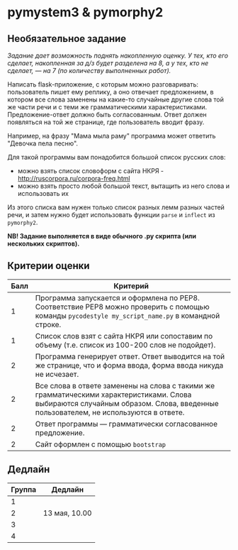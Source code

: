 # pymystem3 & pymorphy2 
## Необязательное задание

*Задание дает возможность поднять накопленную оценку. У тех, кто его сделает, накопленная за д/з будет разделена на 8, а у тех, кто не сделает, — на 7 (по количеству выполненных работ).*

Написать flask-приложение, с которым можно разговаривать: пользователь пишет ему реплику, а оно отвечает предложением, в котором все слова заменены на какие-то случайные другие слова той же части речи и с теми же грамматическими характеристиками. Предложение-ответ должно быть согласованным. Ответ должен появляться на той же странице, где пользователь вводит фразу. 

Например, на фразу "Мама мыла раму" программа может ответить "Девочка пела песню".

Для такой программы вам понадобится большой список русских слов:

* можно взять список словоформ с сайта НКРЯ - http://ruscorpora.ru/corpora-freq.html
* можно взять просто любой большой текст, вытащить из него слова и использовать их

Из этого списка вам нужен только список разных лемм разных частей речи, и затем нужно будет использовать функции `parse` и `inflect` из `pymorphy2`.

**NB! Задание выполняется в виде обычного .py скрипта (или нескольких скриптов).**

## Критерии оценки

|Балл|Критерий|
|----|--------|
|1|Программа запускается и оформлена по PEP8. Соответствие PEP8 можно проверить с помощью команды `pycodestyle my_script_name.py` в командной строке.|
|1|Список слов взят с сайта НКРЯ или сопоставим по объему (т.е. список из 100-200 слов не подойдет).|
|2|Программа генерирует ответ. Ответ выводится на той же странице, что и форма ввода, форма ввода никуда не исчезает. |
|2|Все слова в ответе заменены на слова с такими же грамматическими характеристиками. Слова выбираются случайным образом. Слова, введенные пользователем, не используются в ответе.|
|2|Ответ программы — грамматически согласованное предложение.|
|2|Сайт оформлен с помощью `bootstrap`|

## Дедлайн

|Группа|Дедлайн|
|----|--------|
|1||
|2|13 мая, 10.00|
|3||
|4||
